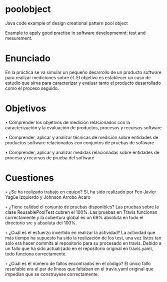 poolobject
==========

Java code example of  design creational pattern pool object

Example to apply good practise in software developmemnt: test and mesurement.

Enunciado
==========
En la práctica se va simular un pequeño desarrollo de un producto software para realizar mediciones sobre él.
El objetivo es establecer un caso de estudio que sirva para caracterizar y evaluar tanto el producto
desarrollado como el proceso seguido.

Objetivos
==========
• Comprender los objetivos de medición relacionados con la caracterización y la evaluación de
productos, procesos y recursos software

• Comprender, aplicar y analizar técnicas de medición sobre entidades de productos software
relacionados con conjuntos de pruebas de software

• Comprender, aplicar y analizar medidas relacionadas sobre entidades de proceso y recursos de
prueba del software

Cuestiones
==========
◦ ¿Se ha realizado trabajo en equipo?
Sí, ha sido realizado por Fco Javier Yagüe Izquierdo y Johnson Arrobo Acaro

◦ ¿Tiene calidad el conjunto de pruebas disponibles?
Las pruebas sobre la clase ReusablePoolTest cubren el 100%. Las pruebas en Travis funcionan correctamente y la cobertura global es un 69% absoluta en todo el directorio src y absoluta del 100%.

◦ ¿Cuál es el esfuerzo invertido en realizar la actividad?
La actividad que más tiempo ha supuesto ha sido la realización de los test, una vez listos tan solo era hacer commits al repositorio para su procesado en travis. Debido a un fallo que ha sido actualizado en el repositorio original en travis.yaml, todo funciona correctamente.

◦ ¿Cuál es el número de fallos encontrados en el código?
El único fallo reseñable era el par de líneas que faltaban en el travis.yaml original que impedían que se construyese correctamente.
